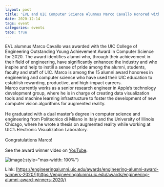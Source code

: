 ```yaml
---
layout: post
title: 'EVL and UIC Computer Science Alumnus Marco Cavallo Honored with Outstanding Young Achievement Award'
date: 2020-12-14
tags: event
categories: events
tabs: true
---
```


EVL alumnus Marco Cavallo was awarded with the UIC College of Engineering Outstanding Young Achievement Award in Computer Science for 2020.  The award identifies alumni who, through their achievement in their field of engineering, have significantly enhanced the industry and who inspire and help to instill a sense of pride among the alumni, students, faculty and staff of UIC.  Marco is among the 15 alumni award honorees in engineering and computer science who have used their UIC education to establish rewarding, productive, and high-impact careers.<bra><br>
Marco currently works as a senior research engineer in Apple&rsquo;s technology development group, where he is in charge of creating data visualization tools and machine learning infrastructure to foster the development of new computer vision algorithms for augmented reality.<br><br>
He graduated with a dual master&rsquo;s degree in computer science and engineering from Politecnico di Milano in Italy and the University of Illinois Chicago, where he wrote a thesis on augmented reality while working at UIC&rsquo;s Electronic Visualization Laboratory.<br><br>
Congratulations Marco!<br><br>
See the award winner video on <a href="https://www.youtube.com/watch?v=Oskk1icFSvE&feature=youtu.be">YouTube</a>.

![image](https://www.evl.uic.edu/output/originals/marcocavallo-2.jpg-srcw.jpg){:style="max-width: 100%"}


Link: [https://engineeringalumni.uic.edu/awards/engineering-alumni-award-winners-2020/](https://engineeringalumni.uic.edu/awards/engineering-alumni-award-winners-2020/)
